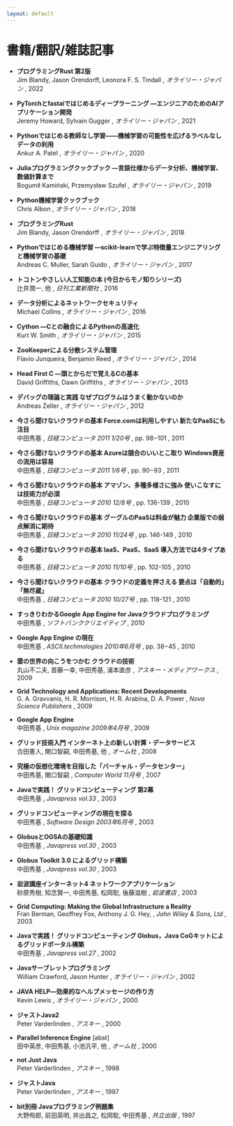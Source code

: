 ```yaml
---
layout: default
---
```

# 書籍/翻訳/雑誌記事 

- **プログラミングRust 第2版**    
Jim Blandy, Jason Orendorff, Leonora F. S. Tindall
, *オライリー・ジャパン*    , 2022 



- **PyTorchとfastaiではじめるディープラーニング ―エンジニアのためのAIアプリケーション開発**    
Jeremy Howard, Sylvain Gugger
, *オライリー・ジャパン*    , 2021 



- **Pythonではじめる教師なし学習――機械学習の可能性を広げるラベルなしデータの利用**    
Ankur A. Patel
, *オライリー・ジャパン*    , 2020 



- **Juliaプログラミングクックブック ―言語仕様からデータ分析、機械学習、数値計算まで**    
Bogumił Kamiński, Przemysław Szufel
, *オライリー・ジャパン*    , 2019 



- **Python機械学習クックブック**    
Chris Albon
, *オライリー・ジャパン*    , 2018 



- **プログラミングRust**    
Jim Blandy, Jason Orendorff
, *オライリー・ジャパン*    , 2018 



- **Pythonではじめる機械学習 ―scikit-learnで学ぶ特徴量エンジニアリングと機械学習の基礎**    
Andreas C. Muller, Sarah Guido
, *オライリー・ジャパン*    , 2017 



- **トコトンやさしい人工知能の本 (今日からモノ知りシリーズ)**    
辻井潤一, 他
, *日刊工業新聞社*    , 2016 



- **データ分析によるネットワークセキュリティ**    
Michael Collins
, *オライリー・ジャパン*    , 2016 



- **Cython ―Cとの融合によるPythonの高速化**    
Kurt W. Smith 
, *オライリー・ジャパン*    , 2015 



- **ZooKeeperによる分散システム管理**    
Flavio Junqueira, Benjamin Reed
, *オライリー・ジャパン*    , 2014 



- **Head First C ―頭とからだで覚えるCの基本**    
David Griffiths, Dawn Griffiths
, *オライリー・ジャパン*    , 2013 



- **デバッグの理論と実践 なぜプログラムはうまく動かないのか**    
Andreas Zeller 
, *オライリー・ジャパン*    , 2012 



- **今さら聞けないクラウドの基本 Force.comは利用しやすい 新たなPaaSにも注目**    
中田秀基
, *日経コンピュータ 2011 1/20号*   , pp. 98−101  , 2011 



- **今さら聞けないクラウドの基本 Azureは競合のいいとこ取り Windows資産の流用は容易**    
中田秀基
, *日経コンピュータ 2011 1/6号*   , pp. 90−93  , 2011 



- **今さら聞けないクラウドの基本 アマゾン、多種多様さに強み 使いこなすには技術力が必須**    
中田秀基
, *日経コンピュータ 2010 12/8号*   , pp. 136-139  , 2010 



- **今さら聞けないクラウドの基本 グーグルのPaaSは料金が魅力 企業版での弱点解消に期待**    
中田秀基
, *日経コンピュータ 2010 11/24号*   , pp. 146-149  , 2010 



- **今さら聞けないクラウドの基本 IaaS、PaaS、SaaS 導入方法では4タイプある**    
中田秀基
, *日経コンピュータ 2010 11/10号*   , pp. 102-105  , 2010 



- **今さら聞けないクラウドの基本 クラウドの定義を押さえる 要点は「自動的」「無尽蔵」**    
中田秀基
, *日経コンピュータ 2010 10/27号*   , pp. 118-121  , 2010 



- **すっきりわかるGoogle App Engine for Javaクラウドプログラミング**    
中田秀基
, *ソフトバンククリエイティブ*    , 2010 



- **Google App Engine の現在**    
中田秀基
, *ASCII.techmologies 2010年6月号*   , pp. 38−45  , 2010 



- **雲の世界の向こうをつかむ クラウドの技術**    
丸山不二夫, 首藤一幸, 中田秀基, 浦本直彦
, *アスキー・メディアワークス*    , 2009 



- **Grid Technology and Applications: Recent Developments**    
G. A. Gravvanis, H. R. Morrison, H. R. Arabina, D. A. Power
, *Nova Science Publishers*    , 2009 



- **Google App Engine**    
中田秀基
, *Unix magazine 2009年4月号*    , 2009 



- **グリッド技術入門 インターネト上の新しい計算・データサービス**    
合田憲人, 関口智嗣, 中田秀基, 他
, *オーム社*    , 2008 



- **究極の仮想化環境を目指した「バーチャル・データセンター」**    
中田秀基, 関口智嗣
, *Computer World 11月号*    , 2007 



- **Javaで実践！ グリッドコンピューティング 第2幕**    
中田秀基
, *Javapress vol.33*    , 2003 



- **グリッドコンピューティングの現在を探る**    
中田秀基
, *Software Design 2003年6月号*    , 2003 



- **GlobusとOGSAの基礎知識**    
中田秀基
, *Javapress vol.30*    , 2003 



- **Globus Toolkit 3.0 によるグリッド構築**    
中田秀基
, *Javapress vol.30*    , 2003 



- **岩波講座インターネット4 ネットワークアプリケーション**    
砂原秀樹, 知念賢一, 中田秀基, 松岡聡, 後藤滋樹
, *岩波書店*    , 2003 



- **Grid Computing: Making the Global Infrastructure a Reality**    
Fran Berman, Geoffrey Fox, Anthony J. G. Hey,
, *John Wiley &amp; Sons, Ltd*    , 2003 



- **Javaで実践！ グリッドコンピューティング Globus，Java CoGキットによるグリッドポータル構築**    
中田秀基
, *Javapress vol.27*    , 2002 



- **Javaサーブレットプログラミング**    
William Crawford, Jason Hunter 
, *オライリー・ジャパン*    , 2002 



- **JAVA HELP―効果的なヘルプメッセージの作り方**    
Kevin Lewis
, *オライリー・ジャパン*    , 2000 



- **ジャストJava2**    
Peter Varderlinden
, *アスキー*    , 2000 



- **Parallel Inference Engine**  <span onmouseover="document.getElementById('pie64').style.display = 'block'"  onmouseout="document.getElementById('pie64').style.display = 'none'">[abst]</span>   
田中英彦, 中田秀基, 小池汎平, 他
, *オーム社*    , 2000 

> <blockquote> <div style="text-align: justify; display: none; background: lightgrey; margin: 0 0 0 30pt" id="pie64"> This text describes the machine model designed to support parallel interface, the design of the Kleng language, the design and implementation of the parallel interface engine, the programming tools, the runtime system, and some evaluation results. The architecture of the PIE 64 is tuned specially to support parallel inference. The compiler and runtime systems proposed here are designed to reduce the overhead that inevitably incurrs when using fine granularity processing. A higher degree of parallelism can be expected by using parallel logic programming languages, especially since it is difficult to gain extra parallelism from description in standard languages such as C or Fortran. The contributors to this book believe that the results of their research will be useful for designing a new high-performance processor/computer architecture.</div> </blockquote>



- **not Just Java**    
Peter Varderlinden
, *アスキー*    , 1998 



- **ジャストJava**    
Peter Varderlinden
, *アスキー*    , 1997 



- **bit別冊 Javaプログラミング例題集**    
大野侚郎, 前田英明, 井出昌之, 松岡聡, 中田秀基
, *共立出版*    , 1997 



        

